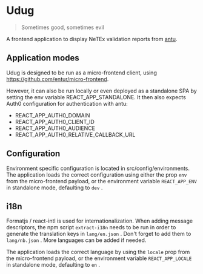 # Udug

> Sometimes good, sometimes evil

A frontend application to display NeTEx validation reports from [antu](https://github.com/entur/antu).

## Application modes

Udug is designed to be run as a micro-frontend client, using https://github.com/entur/micro-frontend. 

However, it can also be run locally or even deployed as a standalone SPA by setting the env variable REACT_APP_STANDALONE. It then also expects Auth0 configuration for authentication with antu:

* REACT_APP_AUTH0_DOMAIN
* REACT_APP_AUTH0_CLIENT_ID
* REACT_APP_AUTH0_AUDIENCE
* REACT_APP_AUTH0_RELATIVE_CALLBACK_URL

## Configuration

Environment specific configuration is located in src/config/environments. The application loads the correct configuration using either the prop `env` from the micro-frontend payload, or the environment variable `REACT_APP_ENV` in standalone mode, defaulting to `dev` .

## i18n

Formatjs / react-intl is used for internationalization. When adding message descriptors, the npm script `extract-i18n` needs to be run in order to generate the translation keys in `lang/en.json` . Don't forget to add them to `lang/nb.json` . More languages can be added if needed.

The application loads the correct language by using the `locale` prop from the micro-frontend payload, or the environment variable `REACT_APP_LOCALE` in standalone mode, defaulting to `en` .
